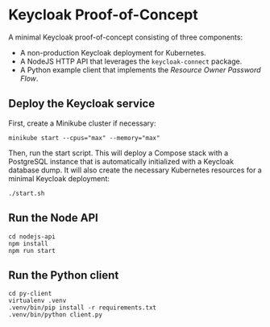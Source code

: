 # Keycloak Proof-of-Concept

A minimal Keycloak proof-of-concept consisting of three components:

- A non-production Keycloak deployment for Kubernetes.
- A NodeJS HTTP API that leverages the `keycloak-connect` package.
- A Python example client that implements the _Resource Owner Password Flow_.

## Deploy the Keycloak service

First, create a Minikube cluster if necessary:

```
minikube start --cpus="max" --memory="max"
```

Then, run the start script. This will deploy a Compose stack with a PostgreSQL instance that is automatically initialized with a Keycloak database dump. It will also create the necessary Kubernetes resources for a minimal Keycloak deployment:

```
./start.sh
```

## Run the Node API

```
cd nodejs-api
npm install
npm run start
```

## Run the Python client

```
cd py-client
virtualenv .venv
.venv/bin/pip install -r requirements.txt
.venv/bin/python client.py
```
